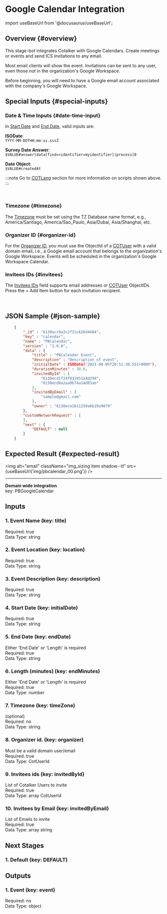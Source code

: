 # Google Calendar Integration  
import useBaseUrl from '@docusaurus/useBaseUrl';

## Overview {#overview}

This stage-bot integrates Cotalker with Google Calendars. Create meetings or events and send ICS invitations to any email. 

Most email clients will show the event. Invitations can be sent to any user, even those _not_ in the organization's Google Workspace.

Before beginning, you will need to have a Google email account associated with the company's Google Workspace.

## Special Inputs {#special-inputs}

<div className="alert alert--secondary">

### Date & Time Inputs {#date-time-input}
In [Start Date](#4-start-date-key-initialdate) and [End Date](#5-end-date-key-enddate), valid inputs are:

<div className="padding-left--lg">

**ISODate**: <br/>
`YYYY-MM-DDTHH:mm:ss.sssZ`

**Survey Date Answer**:<br/>
`$VALUE#answer|data[find=>identifier=myidentifier]|process|0`

**Date Object**:<br/>
`$VALUE#createdAt`

:::note
Go to [COTLang](/docs/documentation/automation/cotlang/admin_cotlang) section for more information on scripts shown above.
:::

</div>
<br/>

### Timezone {#timezone}
The [Timezone](#7-timezone-key-timezone) must be set using the TZ Database name format, e.g., America/Santiago, America/Sao_Paulo, Asia/Dubai, Asia/Shanghai, etc.

### Organizer ID {#organizer-id}
For the [Organizer ID](#8-organizer-id-key-organizer), you must use the ObjectId of a [COTUser](docs/documentation/models/users/model_users) with a valid domain email, i.e., a Google email account that belongs to the organization's Google Workspace. Events will be scheduled in the organization's Google Workspace Calendar.

### Invitees IDs {#invitees}
The [Invitees IDs](#9-invitees-ids-key-invitedbyid) field supports email addresses or [COTUser](/docs/documentation/models/users/model_users) ObjectIDs. Press the <span className="badge badge--primary">+ Add Item</span> button for each invitation recipient. 

</div>
<br/>


## JSON Sample {#json-sample}

```json
    {
        "_id" : "6130ecc9a3c2f31c626d4404", 
        "key" : "calendar", 
        "name" : "PBCalendar", 
        "version" : "2.0.0", 
        "data" : {
            "title" : "PBCalendar Event", 
            "description" : "Description of event", 
            "initialDate" : ISODate("2021-08-05T20:51:30.551+0000"), 
            "durationMinutes" : 30.0, 
            "invitedById" : [
                "6130ecd1f24f031951a4d29d", 
                "6130ecd8a2aa9b74a14d03ab"
            ], 
            "invitedByEmail" : [
                "sample@gmail.com"
            ], 
            "owner" : "6130ece1611250a6b29a9879"
        }, 
        "customNetworkRequest" : [
        ], 
        "next" : {
            "DEFAULT" : null
        }
    }
```

## Expected Result {#expected-result}

<img alt="email" className="img_sizing item shadow--tl" src={useBaseUrl('img/pbcalendar_00.png')} />
<br/>


--------

  
**Domain wide integration**  
key: PBGoogleCalendar  
## Inputs  
### 1. Event Name (key: title)  
  
Required: true  
Data Type: string   
### 2. Event Location (key: location)  
  
Required: true  
Data Type: string   
### 3. Event Description (key: description)  
  
Required: true  
Data Type: string   
### 4. Start Date (key: initialDate)  
  
Required: true  
Data Type: string   
### 5. End Date (key: endDate)  
Either 'End Date' or 'Length' is required  
Required: true  
Data Type: string   
### 6. Length (minutes) (key: endMinutes)  
Either 'End Date' or 'Length' is required  
Required: true  
Data Type: number   
### 7. Timezone (key: timeZone)  
(optional)  
Required: no  
Data Type: string   
### 8. Organizer id. (key: organizer)  
Must be a valid domain user/email  
Required: true  
Data Type: CotUserId   
### 9. Invitees ids (key: invitedById)  
List of Cotalker Users to invite  
Required: true  
Data Type: array CotUserId  
### 10. Invitees by Email (key: invitedByEmail)  
List of Emails to invite  
Required: true  
Data Type: array string  
## Next Stages  
### 1. Default (key: DEFAULT)  
  
## Outputs  
### 1. Event (key: event)  
  
Required: no  
Data Type: object 
